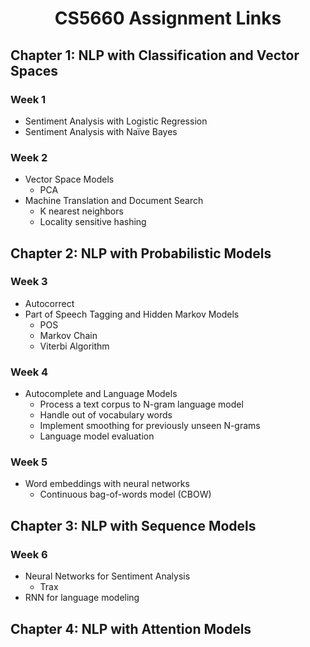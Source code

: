 # <p align="center">CS5660 Assignment Links</p>

## Chapter 1: NLP with Classification and Vector Spaces

### Week 1

- Sentiment Analysis with Logistic Regression
- Sentiment Analysis with Naïve Bayes

### Week 2

- Vector Space Models
  - PCA
- Machine Translation and Document Search
  - K nearest neighbors
  - Locality sensitive hashing

## Chapter 2: NLP with Probabilistic Models

### Week 3

- Autocorrect
- Part of Speech Tagging and Hidden Markov Models
  - POS
  - Markov Chain
  - Viterbi Algorithm

### Week 4

- Autocomplete and Language Models
  - Process a text corpus to N-gram language model
  - Handle out of vocabulary words
  - Implement smoothing for previously unseen N-grams
  - Language model evaluation

### Week 5

- Word embeddings with neural networks
  - Continuous bag-of-words model (CBOW)

## Chapter 3: NLP with Sequence Models

### Week 6

- Neural Networks for Sentiment Analysis
  - Trax
- RNN for language modeling

## Chapter 4: NLP with Attention Models
